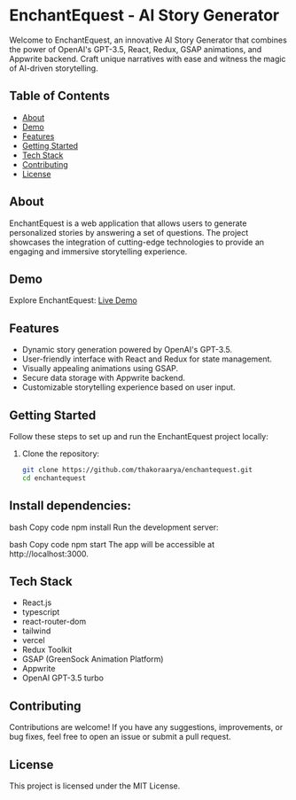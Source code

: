 # EnchantEquest - AI Story Generator

Welcome to EnchantEquest, an innovative AI Story Generator that combines the power of OpenAI's GPT-3.5, React, Redux, GSAP animations, and Appwrite backend. Craft unique narratives with ease and witness the magic of AI-driven storytelling.

## Table of Contents

- [About](#about)
- [Demo](#demo)
- [Features](#features)
- [Getting Started](#getting-started)
- [Tech Stack](#tech-stack)
- [Contributing](#contributing)
- [License](#license)

## About

EnchantEquest is a web application that allows users to generate personalized stories by answering a set of questions. The project showcases the integration of cutting-edge technologies to provide an engaging and immersive storytelling experience.

## Demo

Explore EnchantEquest: [Live Demo](https://enchantequest.vercel.app/)

## Features

- Dynamic story generation powered by OpenAI's GPT-3.5.
- User-friendly interface with React and Redux for state management.
- Visually appealing animations using GSAP.
- Secure data storage with Appwrite backend.
- Customizable storytelling experience based on user input.

## Getting Started

Follow these steps to set up and run the EnchantEquest project locally:

1. Clone the repository:

   ```bash
   git clone https://github.com/thakoraarya/enchantequest.git
   cd enchantequest

## Install dependencies:

bash
Copy code
npm install
Run the development server:

bash
Copy code
npm start
The app will be accessible at http://localhost:3000.

## Tech Stack
- React.js
- typescript
- react-router-dom
- tailwind
- vercel
- Redux Toolkit
- GSAP (GreenSock Animation Platform)
- Appwrite
- OpenAI GPT-3.5 turbo

## Contributing
Contributions are welcome! If you have any suggestions, improvements, or bug fixes, feel free to open an issue or submit a pull request.

## License
This project is licensed under the MIT License.

